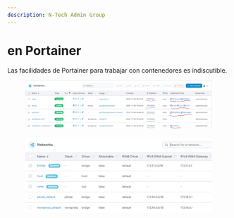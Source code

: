 ```yaml
---
description: N-Tech Admin Group
---
```


# en Portainer

Las facilidades de Portainer para trabajar con contenedores es indiscutible.

<figure><img src="../../.gitbook/assets/image (2).png" alt=""><figcaption></figcaption></figure>

<figure><img src="../../.gitbook/assets/image (1).png" alt=""><figcaption></figcaption></figure>

